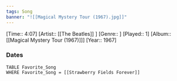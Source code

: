 ```yaml
---
tags: Song  
banner: "![[Magical Mystery Tour (1967).jpg]]"
---
```

[Time:: 4:07]
[Artist:: [[The Beatles]] ]
[Genre:: ]
[Played:: 1]
[Album:: [[Magical Mystery Tour (1967)]]]
[Year:: 1967]
### Dates
````dataview
TABLE Favorite_Song
WHERE Favorite_Song = [[Strawberry Fields Forever]]
````